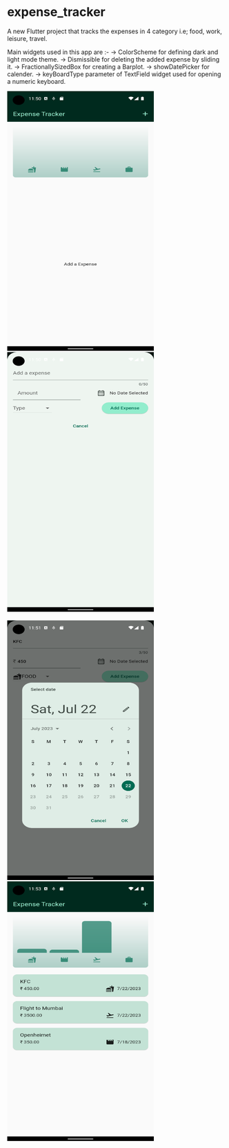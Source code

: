 # expense_tracker

A new Flutter project that tracks the expenses in 4 category i.e; food, work, leisure, travel.


Main widgets used in this app are :-
    -> ColorScheme for defining dark and light mode theme.
    -> Dismissible for deleting the added expense by sliding it.
    -> FractionallySizedBox for creating a Barplot.
    -> showDatePicker for calender.
    -> keyBoardType parameter of TextField widget used for opening a numeric keyboard.


<!-- Two images in a row -->
<div >
  <img src="https://github.com/adityawalture/flutter_Expense_tracking_app/blob/main/screenshots/1.png" alt="Image 1" width="340" height="600 style="margin-right: 50px;"/>
  <img src="https://github.com/adityawalture/flutter_Expense_tracking_app/blob/main/screenshots/2.png" alt="Image 2" width="340" height="600"/>
</div>
<br>
<!-- Two images in a row -->
<div >
  <img src="https://github.com/adityawalture/flutter_Expense_tracking_app/blob/main/screenshots/3.png" alt="Image 3" width="340" height="600" style="margin-right: 20px;"/>
  <img src="https://github.com/adityawalture/flutter_Expense_tracking_app/blob/main/screenshots/4.png" alt="Image 4" width="340" height="600"/>
</div>

